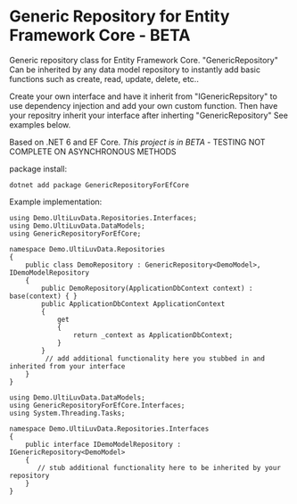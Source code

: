 # Generic Repository for Entity Framework Core - BETA

Generic repository class for Entity Framework Core.  "GenericRepository" Can be inherited by any data model repository to instantly add basic functions such as create, read, update, delete, etc..

Create your own interface and have it inherit from "IGenericRepsitory" to use dependency injection and add your own custom function. Then have your repositry inherit your interface after inherting "GenericRepository"  See examples below.

Based on .NET 6 and EF Core. *This project is in BETA* - TESTING NOT COMPLETE ON ASYNCHRONOUS METHODS

package install:
```
dotnet add package GenericRepositoryForEfCore
```
Example implementation:

```
using Demo.UltiLuvData.Repositories.Interfaces;
using Demo.UltiLuvData.DataModels;
using GenericRepositoryForEfCore;

namespace Demo.UltiLuvData.Repositories
{
    public class DemoRepository : GenericRepository<DemoModel>, IDemoModelRepository
    {
        public DemoRepository(ApplicationDbContext context) : base(context) { }
        public ApplicationDbContext ApplicationContext
        {
            get
            {
                return _context as ApplicationDbContext;
            }
        }    
         // add additional functionality here you stubbed in and inherited from your interface
    }
}
```
```
using Demo.UltiLuvData.DataModels;
using GenericRepositoryForEfCore.Interfaces;
using System.Threading.Tasks;

namespace Demo.UltiLuvData.Repositories.Interfaces
{
    public interface IDemoModelRepository : IGenericRepository<DemoModel>
    {
       // stub additional functionality here to be inherited by your repository
    }
}
```
